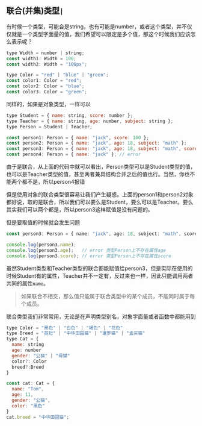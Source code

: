 ## 联合(并集)类型`|`

有时候一个类型，可能会是string，也有可能是number，或者这个类型，并不仅仅就是一个类型字面量的值，我们希望可以限定是多个值，那这个时候我们应该怎么表示呢？

```javascript
type Width = number | string;
const width1: Width = 100;
const width2: Width = "100px";

type Color = "red" | "blue" | "green";
const color1: Color = "red";
const color2: Color = "blue";
const color3: Color = "green";
```

同样的，如果是对象类型，一样可以

```javascript
type Student = { name: string, score: number };
type Teacher = { name: string, age: number, subject: string };
type Person = Student | Teacher;

const person1: Person = { name: "jack", score: 100 };
const person2: Person = { name: "jack", age: 18, subject: "math" };
const person3: Person = { name: "jack", age: 18, subject: "math", score: 100 };
const person4: Person = { name: "jack" }; // error
```

由于是联合，从上面的代码中就可以看出，Person类型可以是Student类型的值，也可以是Teacher类型的值，甚至两者兼具结构合并之后的值也行。当然，你也不能两个都不是，所以person4报错

但是使用对象的联合类型很容易让我们产生疑惑。上面的person1和person2对象都好说，取的是联合，所以我们可以要么是Student，要么可以是Teacher。要么其实我们可以两个都是，所以person3这样赋值是没有问题的。

但是要取值的时候就会发生问题

```typescript
const person3: Person = { name: "jack", age: 18, subject: "math", score: 100 };

console.log(person3.name);
console.log(person3.age);   // error 类型Person上不存在属性age
console.log(person3.score); // error 类型Person上不存在属性score
```

虽然Student类型和Teacher类型的联合都能赋值给person3，但是实际在使用的时候Student有的属性，Teacher并不一定有，反过来也一样，因此只能调用两者共同的属性`name`。

> 如果联合不相交，那么值只能属于联合类型中的某个成员，不能同时属于每个成员。

联合类型我们非常常用，无论是在声明类型别名，对象字面量或者函数中都能用到

```javascript
type Color = "黑色" | "白色" | "褐色" | "花色"
type Breed = "英短" | "中华田园猫" | "暹罗猫" | "孟买猫"
type Cat = {
  name: string
  age: number
  gender: "公猫" | "母猫"
  color?: Color
  breed?:Breed
}

const cat: Cat = {
  name: "Tom",
  age: 11,
  gender: "公猫",
  color: "黑色"
}
cat.breed = "中华田园猫";
```
